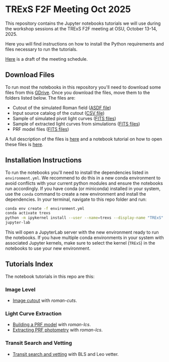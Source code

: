 # TRExS F2F Meeting Oct 2025

This repository contains the Jupyter notebooks tutorials we will use during the workshop sessions at the TRExS F2F meeting at OSU, October 13-14, 2025.

Here you will find instructions on how to install the Python requirements and files 
necessary to run the tutorials. 

[Here](data/TRExS_F2F_Meeting_schedule_v2.pdf) is a draft of the meeting schedule.

## Download Files

To run most the notebooks in this repository you'll need to download some files from this [GDrive](https://drive.google.com/drive/folders/1HeP7ZsO2V5PnyylGd3S_VhBmeNKXJzwZ?usp=sharing). Once you download the files, move them to the folders listed below.
The files are:

- Cutout of the simulated Roman field ([ASDF file](data/dryrun_01/simulated_imgs/))
- Input source catalog of the cutout ([CSV file](data/dryrun_01/catalogs/TRExS_dryrun_01_MASTER_input_catalog_v1.1_cutout.csv))
- Sample of simulated pivot light curves ([FITS files](data/dryrun_01/lcs_pivot/))
- Sample of extracted light curves from simulations ([FITS files](data/dryrun_01/lcs_extracted/))
- PRF model files ([FITS files](data/dryrun_01/prf_models))

A full description of the files is [here](/data/README.md) and a notebook tutorial on how to open these files is [here](data/data_examples.ipynb).

## Installation Instructions

To run the notebooks you'll need to install the dependencies listed in `environment.yml`.
We recommend to do this in a new conda environment to avoid conflicts with your current
python modules and ensure the notebooks run accordingly. If you have conda (or miniconda)
installed in your system, use the `conda` command to create a new environment and install
the dependencies. In your terminal, navigate to this repo folder and run:

```bash
conda env create -f environment.yml
conda activate trexs
python -m ipykernel install --user --name=trexs --display-name "TRExS"
jupyter-lab
```

This will open a JupyterLab server with the new environment ready to run the notebooks.
If you have multiple conda environments in your system with associated Jupyter kernels, make sure to select the kernel (`TRExS`) in the notebooks to use your new environment.

## Tutorials Index

The notebook tutorials in this repo are this:

### Image Level

- [Image cutout](lc_extraction/image_cutout.ipynb) with *roman-cuts*.

### Light Curve Extraction

- [Building a PRF model](lc_extraction/lc_extraction_build_prf.ipynb) with *roman-lcs*.
- [Extracting PRF photometry](lc_extraction/lc_extraction_prf_phot.ipynb) with *roman-lcs*.

### Transit Search and Vetting

- [Transit search and vetting](transit_search/search_model_fluxvetting.ipynb) with BLS and Leo vetter.